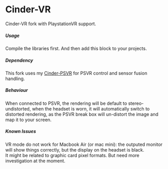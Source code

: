 # Cinder-VR

Cinder-VR fork with PlaystationVR support.  

##### Usage
Compile the libraries first. And then add this block to your projects.

##### Dependency
This fork uses my [Cinder-PSVR](https://github.com/seph14/Cinder-PSVR.git) for PSVR control and sensor fusion handling. 

##### Behaviour
When connected to PSVR, the rendering will be default to stereo-undistorted, when the headset is worn, it will automatically switch to distorted rendering, as the PSVR break box will un-distort the image and map it to your screen.

##### Known Issues
VR mode do not work for Macbook Air (or mac mini): the outputed monitor will show things correctly, but the display on the headset is black.   
It might be related to graphic card pixel formats. But need more investigation at the moment.